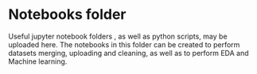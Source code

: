 # Notebooks folder

Useful jupyter notebook folders , as well as python scripts, may be uploaded here.
The notebooks in this folder can be created to perform datasets merging, uploading and cleaning, as well as to perform EDA and Machine learning.